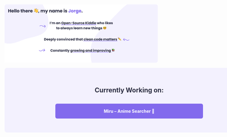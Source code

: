 ![](assets/header.png)
<main style="color: #2B2D42; text-align: center; width: 820px; padding: 2rem; box-sizing: border-box; background-color: #F3F1FE; border-radius: 8px; display: flex; flex-direction: column; align-items: center;">
<h2 style="color: inherti; font-weight: bold;"> Currently Working on: </h2>
<p style="color: white; font-weight: bold; width: 60%; padding: 1rem; background-color: #826AED; border-radius: 6px;">Miru – Anime Searcher 🔎</p>
</main>